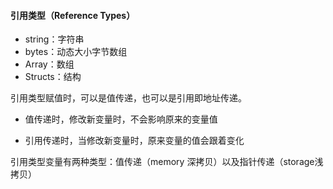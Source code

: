 #### 引用类型（Reference Types）

- string：字符串
- bytes：动态大小字节数组
- Array：数组
- Structs：结构

引用类型赋值时，可以是值传递，也可以是引用即地址传递。

- 值传递时，修改新变量时，不会影响原来的变量值

- 引用传递时，当修改新变量时，原来变量的值会跟着变化

引用类型变量有两种类型：值传递（memory 深拷贝）以及指针传递（storage浅拷贝）